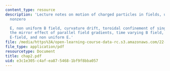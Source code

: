 ```yaml
---
content_type: resource
description: 'Lecture notes on motion of charged particles in fields, uniform B and
  nonzero

  E, non uniform B field, curvature drift, toroidal confinement of single particles,
  the mirror effect of parallel field gradients, time varying B field, time varying
  E-field, and non uniform E.'
file: /media/https%3A/open-learning-course-data-rc.s3.amazonaws.com/22-611j-introduction-to-plasma-physics-i-fall-2006/e3c1e305c4afea8754681bf9f8bba057_chap2.pdf
file_type: application/pdf
resourcetype: Document
title: chap2.pdf
uid: e3c1e305-c4af-ea87-5468-1bf9f8bba057
---
```

